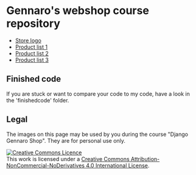 # Gennaro's webshop course repository

- [Store logo](logo/)
- [Product list 1](products/productlist1.md)
- [Product list 2](products/productlist2.md)
- [Product list 3](products/productlist3.md)

## Finished code

If you are stuck or want to compare your code to my code, have a look in the 'finishedcode' folder.

## Legal

The images on this page may be used by you during the course "Django Gennaro Shop". They are for personal use only.

<a rel="license" href="http://creativecommons.org/licenses/by-nc-nd/4.0/"><img alt="Creative Commons Licence" style="border-width:0" src="https://i.creativecommons.org/l/by-nc-nd/4.0/88x31.png" /></a><br />This work is licensed under a <a rel="license" href="http://creativecommons.org/licenses/by-nc-nd/4.0/">Creative Commons Attribution-NonCommercial-NoDerivatives 4.0 International License</a>.
